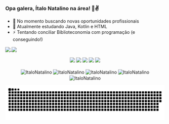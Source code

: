 ### Opa galera, Ítalo Natalino na área! 👋✌

- 🔭 No momento buscando novas oportunidades profissionais
- 🌱 Atualmente estudando Java, Kotlin e HTML
- ⚡ Tentando conciliar Biblioteconomia com programação (e conseguindo!)

<div>
  <a href="https://github.com/ItaloNatalino">
  <img height="140em" align="center" src="https://github-readme-stats.vercel.app/api?username=ItaloNatalino&show_icons=true&theme=vision-friendly-dark&include_all_commits=true&count_private=true"/>
  <img height="140em" align="center" src="https://github-readme-stats.vercel.app/api/top-langs/?username=ItaloNatalino&&layout=compact&hide=shell&theme=vision-friendly-dark"/>
</div>
 <br>
<div  align="center"> 
  <a href="https://https://www.instagram.com/italo.natalino/" target="_blank"><img src="https://img.shields.io/badge/-Instagram-%23E4405F?style=for-the-badge&logo=instagram&logoColor=white" target="_blank"></a>
  <a href="https://www.linkedin.com/in/%C3%ADtalo-natalino-santos-9a9059187/" target="_blank"><img src="https://img.shields.io/badge/-LinkedIn-%230077B5?style=for-the-badge&logo=linkedin&logoColor=white" target="_blank"></a> 
  <a href="italo.natalino@gmail.com" target="_blank"><img src="https://img.shields.io/badge/-Discord-7289DA?style=for-the-badge&logo=discord&logoColor=white" target="_blank"></a> 
    <a href="https://www.facebook.com/italo.natalinosantos" target="_blank"><img src="https://img.shields.io/badge/Facebook-1877F2?style=for-the-badge&logo=facebook&logoColor=white" target="_blank"></a> 
    <a href="Itallus#2863" target="_blank"><img src="https://img.shields.io/badge/-Discord-7289DA?style=for-the-badge&logo=discord&logoColor=white" target="_blank"></a> 
  
<div style="display: inline_block"><br>
	<img align="center" alt="ItaloNatalino" src="https://img.shields.io/badge/Python-3776AB?style=for-the-badge&logo=python&logoColor=white">
  <img align="center" alt="ItaloNatalino" src="https://img.shields.io/badge/HTML-239120?style=for-the-badge&logo=html5&logoColor=white">
  <img align="center" alt="ItaloNatalino" src="https://img.shields.io/badge/JavaScript-F7DF1E?style=for-the-badge&logo=javascript&logoColor=black">
  <img align="center" alt="ItaloNatalino" src="https://img.shields.io/badge/Kotlin-0095D5?&style=for-the-badge&logo=kotlin&logoColor=white">
  <img align="center" alt="ItaloNatalino" src="https://img.shields.io/badge/PHP-777BB4?style=for-the-badge&logo=php&logoColor=white">
  
![Snake animation](https://github.com/ItaloNatalino/ItaloNatalino/blob/output/github-contribution-grid-snake.svg)

	
<!--
**ItaloNatalino/ItaloNatalino** is a ✨ _special_ ✨ repository because its `README.md` (this file) appears on your GitHub profile.

Here are some ideas to get you started:

- 🔭 I’m currently working on ...
- 🌱 I’m currently learning ...
- 👯 I’m looking to collaborate on ...
- 🤔 I’m looking for help with ...
- 💬 Ask me about ...
- 📫 How to reach me: ...
- 😄 Pronouns: ...
- ⚡ Fun fact: ...
-->
